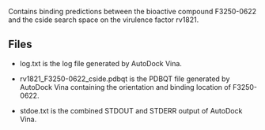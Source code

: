 Contains binding predictions between the bioactive compound F3250-0622 and the cside search space on the virulence factor rv1821.

## Files

- log.txt is the log file generated by AutoDock Vina.

- rv1821_F3250-0622_cside.pdbqt is the PDBQT file generated by AutoDock Vina containing the orientation and binding location of F3250-0622.

- stdoe.txt is the combined STDOUT and STDERR output of AutoDock Vina.

